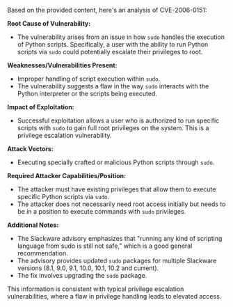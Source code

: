 Based on the provided content, here's an analysis of CVE-2006-0151:

**Root Cause of Vulnerability:**
- The vulnerability arises from an issue in how `sudo` handles the execution of Python scripts. Specifically, a user with the ability to run Python scripts via `sudo` could potentially escalate their privileges to root.

**Weaknesses/Vulnerabilities Present:**
- Improper handling of script execution within `sudo`.
- The vulnerability suggests a flaw in the way `sudo` interacts with the Python interpreter or the scripts being executed.

**Impact of Exploitation:**
- Successful exploitation allows a user who is authorized to run specific scripts with `sudo` to gain full root privileges on the system. This is a privilege escalation vulnerability.

**Attack Vectors:**
- Executing specially crafted or malicious Python scripts through `sudo`.

**Required Attacker Capabilities/Position:**
- The attacker must have existing privileges that allow them to execute specific Python scripts via `sudo`.
- The attacker does not necessarily need root access initially but needs to be in a position to execute commands with `sudo` privileges.

**Additional Notes:**
- The Slackware advisory emphasizes that "running any kind of scripting language from sudo is still not safe," which is a good general recommendation.
-  The advisory provides updated `sudo` packages for multiple Slackware versions (8.1, 9.0, 9.1, 10.0, 10.1, 10.2 and current).
- The fix involves upgrading the `sudo` package.

This information is consistent with typical privilege escalation vulnerabilities, where a flaw in privilege handling leads to elevated access.